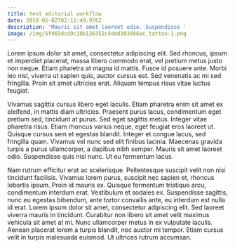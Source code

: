 ```yaml
---
title: test editorial workflow
date: 2018-05-02T02:11:49.976Z
description: 'Mauris sit amet laoreet odio. Suspendisse '
image: /img/5fd65dcd9c10b136352c4ded303886ac_tattoo-1.png
---
```

Lorem ipsum dolor sit amet, consectetur adipiscing elit. Sed rhoncus, ipsum et imperdiet placerat, massa libero commodo erat, vel pretium metus justo non neque. Etiam pharetra at magna id mattis. Fusce id posuere ante. Morbi leo nisl, viverra ut sapien quis, auctor cursus est. Sed venenatis ac mi sed fringilla. Proin sit amet ultricies erat. Aliquam tempus risus vitae luctus feugiat.



Vivamus sagittis cursus libero eget iaculis. Etiam pharetra enim sit amet ex eleifend, in mattis diam ultricies. Praesent purus lacus, condimentum eget pretium sed, tincidunt at purus. Sed eget sagittis metus. Integer vitae pharetra risus. Etiam rhoncus varius neque, eget feugiat eros laoreet ut. Quisque cursus sem et egestas blandit. Integer et congue lacus, sed fringilla quam. Vivamus vel nunc sed elit finibus lacinia. Maecenas gravida turpis a purus ullamcorper, a dapibus nibh semper. Mauris sit amet laoreet odio. Suspendisse quis nisl nunc. Ut eu fermentum lacus.



Nam rutrum efficitur erat ac scelerisque. Pellentesque suscipit velit non nisi tincidunt facilisis. Vivamus lorem purus, suscipit nec sapien et, rhoncus lobortis ipsum. Proin id mauris ex. Quisque fermentum tristique arcu, condimentum interdum erat. Vestibulum et sodales ex. Suspendisse sagittis, nunc eu egestas bibendum, ante tortor convallis ante, eu interdum est nulla id erat. Lorem ipsum dolor sit amet, consectetur adipiscing elit. Sed laoreet viverra mauris in tincidunt. Curabitur non libero sit amet velit maximus vehicula sit amet at mi. Nunc ullamcorper metus in ex vulputate iaculis. Aenean placerat lorem a turpis blandit, nec auctor mi tempor. Etiam cursus velit in turpis malesuada euismod. Ut ultrices rutrum accumsan.
